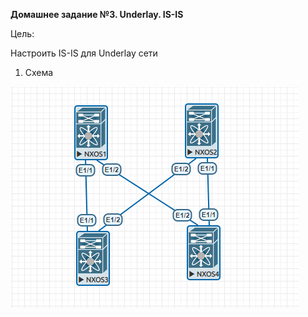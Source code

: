 **Домашнее задание №3.
Underlay. IS-IS**

Цель:

Настроить IS-IS для Underlay сети

1. Схема


![Alt text](shema.PNG)